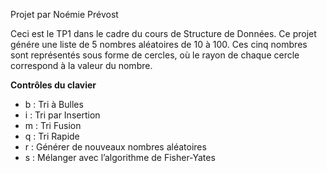 Projet par Noémie Prévost

Ceci est le TP1 dans le cadre du cours de Structure de Données.
Ce projet génére une liste de 5 nombres aléatoires de 10 à 100.
Ces cinq nombres sont représentés sous forme de cercles, où le rayon de chaque cercle correspond à la valeur du nombre.

**Contrôles du clavier**

- b : Tri à Bulles
- i : Tri par Insertion
- m : Tri Fusion
- q : Tri Rapide
- r : Générer de nouveaux nombres aléatoires
- s : Mélanger avec l’algorithme de Fisher-Yates